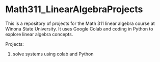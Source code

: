 # Math311_LinearAlgebraProjects
This is a repository of projects for the Math 311 linear algebra course at Winona State University. It uses Google Colab and coding in Python to explore linear algebra concepts. 

Projects:
1. solve systems using colab and Python
